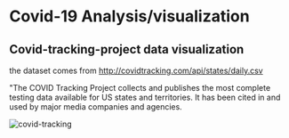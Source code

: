 # Covid-19 Analysis/visualization

## Covid-tracking-project data visualization
the dataset comes from http://covidtracking.com/api/states/daily.csv

"The COVID Tracking Project collects and publishes the most complete testing data available for US states and territories. It has been cited in and used by major media companies and agencies.

![covid-tracking](https://raw.githubusercontent.com/tirthajyoti/Covid-19-analysis/master/images/Covid-tracking-project-3.PNG)
